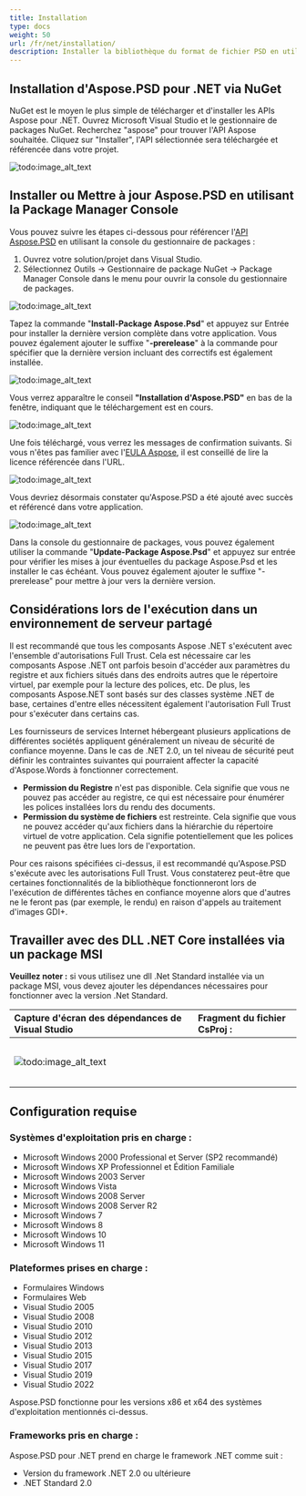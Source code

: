 ```yaml
---
title: Installation
type: docs
weight: 50
url: /fr/net/installation/
description: Installer la bibliothèque du format de fichier PSD en utilisant NuGet ou Package Manager Console.
---
```


## **Installation d'Aspose.PSD pour .NET via NuGet**
NuGet est le moyen le plus simple de télécharger et d'installer les APIs Aspose pour .NET. Ouvrez Microsoft Visual Studio et le gestionnaire de packages NuGet. Recherchez "aspose" pour trouver l'API Aspose souhaitée. Cliquez sur "Installer", l'API sélectionnée sera téléchargée et référencée dans votre projet.

![todo:image_alt_text](installation_1.png)
## **Installer ou Mettre à jour Aspose.PSD en utilisant la Package Manager Console**
Vous pouvez suivre les étapes ci-dessous pour référencer l'[API Aspose.PSD](https://www.nuget.org/packages/Aspose.psd/) en utilisant la console du gestionnaire de packages :

1. Ouvrez votre solution/projet dans Visual Studio.
1. Sélectionnez Outils -> Gestionnaire de package NuGet -> Package Manager Console dans le menu pour ouvrir la console du gestionnaire de packages.

![todo:image_alt_text](installation_2.png)

Tapez la commande "**Install-Package Aspose.Psd**" et appuyez sur Entrée pour installer la dernière version complète dans votre application. Vous pouvez également ajouter le suffixe "**-prerelease**" à la commande pour spécifier que la dernière version incluant des correctifs est également installée.

![todo:image_alt_text](installation_3.png)

Vous verrez apparaître le conseil **"Installation d'Aspose.PSD"** en bas de la fenêtre, indiquant que le téléchargement est en cours.

![todo:image_alt_text](installation_4.png)

Une fois téléchargé, vous verrez les messages de confirmation suivants. Si vous n'êtes pas familier avec l'[EULA Aspose](https://company.aspose.com/legal/eula), il est conseillé de lire la licence référencée dans l'URL.

![todo:image_alt_text](installation_5.png)

Vous devriez désormais constater qu'Aspose.PSD a été ajouté avec succès et référencé dans votre application.

![todo:image_alt_text](installation_6.png)

Dans la console du gestionnaire de packages, vous pouvez également utiliser la commande "**Update-Package Aspose.Psd**" et appuyez sur entrée pour vérifier les mises à jour éventuelles du package Aspose.Psd et les installer le cas échéant. Vous pouvez également ajouter le suffixe "-prerelease" pour mettre à jour vers la dernière version.
## **Considérations lors de l'exécution dans un environnement de serveur partagé**
Il est recommandé que tous les composants Aspose .NET s'exécutent avec l'ensemble d'autorisations Full Trust. Cela est nécessaire car les composants Aspose .NET ont parfois besoin d'accéder aux paramètres du registre et aux fichiers situés dans des endroits autres que le répertoire virtuel, par exemple pour la lecture des polices, etc. De plus, les composants Aspose.NET sont basés sur des classes système .NET de base, certaines d'entre elles nécessitent également l'autorisation Full Trust pour s'exécuter dans certains cas.

Les fournisseurs de services Internet hébergeant plusieurs applications de différentes sociétés appliquent généralement un niveau de sécurité de confiance moyenne. Dans le cas de .NET 2.0, un tel niveau de sécurité peut définir les contraintes suivantes qui pourraient affecter la capacité d'Aspose.Words à fonctionner correctement.

- **Permission du Registre** n'est pas disponible. Cela signifie que vous ne pouvez pas accéder au registre, ce qui est nécessaire pour énumérer les polices installées lors du rendu des documents.
- **Permission du système de fichiers** est restreinte. Cela signifie que vous ne pouvez accéder qu'aux fichiers dans la hiérarchie du répertoire virtuel de votre application. Cela signifie potentiellement que les polices ne peuvent pas être lues lors de l'exportation.

Pour ces raisons spécifiées ci-dessus, il est recommandé qu'Aspose.PSD s'exécute avec les autorisations Full Trust. Vous constaterez peut-être que certaines fonctionnalités de la bibliothèque fonctionneront lors de l'exécution de différentes tâches en confiance moyenne alors que d'autres ne le feront pas (par exemple, le rendu) en raison d'appels au traitement d'images GDI+.
## **Travailler avec des DLL .NET Core installées via un package MSI**


**Veuillez noter :** si vous utilisez une dll .Net Standard installée via un package MSI, vous devez ajouter les dépendances nécessaires pour fonctionner avec la version .Net Standard.

|**Capture d'écran des dépendances de Visual Studio**|**Fragment du fichier CsProj :**|
| :- | :- |
|![todo:image_alt_text](installation_7.png)|<ItemGroup><p></p><p>`    `<PackageReference Include="System.Drawing.Common" Version="4.5.1" /></p><p>`    `<PackageReference Include="System.Text.Encoding.CodePages" Version="4.5.0" /></p><p></p></ItemGroup>|
## **Configuration requise**
### **Systèmes d'exploitation pris en charge :**
- Microsoft Windows 2000 Professional et Server (SP2 recommandé)
- Microsoft Windows XP Professionnel et Édition Familiale
- Microsoft Windows 2003 Server
- Microsoft Windows Vista
- Microsoft Windows 2008 Server
- Microsoft Windows 2008 Server R2
- Microsoft Windows 7
- Microsoft Windows 8
- Microsoft Windows 10
- Microsoft Windows 11
### **Plateformes prises en charge :**
- Formulaires Windows
- Formulaires Web
- Visual Studio 2005
- Visual Studio 2008
- Visual Studio 2010
- Visual Studio 2012
- Visual Studio 2013
- Visual Studio 2015
- Visual Studio 2017
- Visual Studio 2019
- Visual Studio 2022

Aspose.PSD fonctionne pour les versions x86 et x64 des systèmes d'exploitation mentionnés ci-dessus.
### **Frameworks pris en charge :**
Aspose.PSD pour .NET prend en charge le framework .NET comme suit :

- Version du framework .NET 2.0 ou ultérieure
- .NET Standard 2.0
